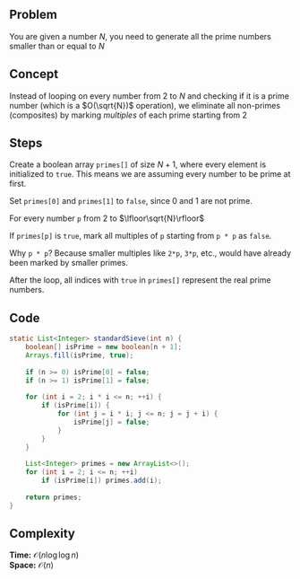 ## Problem
You are given a number $N$, you need to generate all the prime numbers smaller than or equal to $N$

## Concept

Instead of looping on every number from $2$ to $N$ and checking if it is a prime number (which is a $O(\sqrt{N})$ operation), we eliminate all non-primes (composites) by marking *multiples* of each prime starting from $2$

## Steps

Create a boolean array `primes[]` of size $N + 1$, where every element is initialized to `true`. This means we are assuming every number to be prime at first.

Set `primes[0]` and `primes[1]` to `false`, since 0 and 1 are not prime.

For every number `p` from $2$ to $\lfloor\sqrt{N}\rfloor$

If `primes[p]` is `true`, mark all multiples of `p` starting from `p * p` as `false`.

Why `p * p`? Because smaller multiples like `2*p`, `3*p`, etc., would have already been marked by smaller primes.

After the loop, all indices with `true` in `primes[]` represent the real prime numbers.

## Code

```java
static List<Integer> standardSieve(int n) {  
    boolean[] isPrime = new boolean[n + 1];  
    Arrays.fill(isPrime, true);  
  
    if (n >= 0) isPrime[0] = false;  
    if (n >= 1) isPrime[1] = false;  
  
    for (int i = 2; i * i <= n; ++i) {  
        if (isPrime[i]) {  
            for (int j = i * i; j <= n; j = j + i) {  
                isPrime[j] = false;  
            }  
        }  
    }  
  
    List<Integer> primes = new ArrayList<>();  
    for (int i = 2; i <= n; ++i)  
        if (isPrime[i]) primes.add(i);  
  
    return primes;  
}
```


## Complexity

**Time:** $\mathcal{O}(n \log \log n)$  
**Space:** $\mathcal{O}(n)$